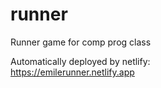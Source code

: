 # runner
Runner game for comp prog class

Automatically deployed by netlify:  
https://emilerunner.netlify.app